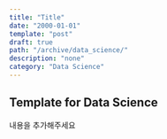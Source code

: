 ```yaml
---
title: "Title"
date: "2000-01-01"
template: "post"
draft: true
path: "/archive/data_science/"
description: "none"
category: "Data Science"
---
```


## Template for Data Science

내용을 추가해주세요

